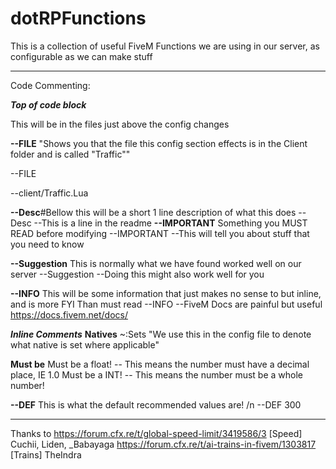 # dotRPFunctions

This is a collection of useful FiveM Functions we are using in our server, as configurable as we can make stuff




--------------------------------------------------------------------------
Code Commenting:


***Top of code block***

This will be in the files just above the config changes


**--FILE** "Shows you that the file this config section effects is in the Client folder and is called "Traffic""

--FILE

--client/Traffic.Lua

**--Desc**#Bellow this will be a short 1 line description of what this does
--Desc
--This is a line in the readme
**--IMPORTANT** Something you MUST READ before modifying
--IMPORTANT
--This will tell you about stuff that you need to know

**--Suggestion** This is normally what we have found worked well on our server
--Suggestion
--Doing this might also work well for you

**--INFO** This will be some information that just makes no sense to but inline, and is more FYI Than must read
--INFO
--FiveM Docs are painful but useful <https://docs.fivem.net/docs/>

***Inline Comments***
**Natives**
~:Sets "We use this in the config file to denote what native is set where applicable"

**Must be**
Must be a float! -- This means the number must have a decimal place, IE 1.0
Must be a INT! -- This means the number must be a whole number!

**--DEF** This is what the default recommended values are! /n
--DEF 300
________________________________________________________________
Thanks to
<https://forum.cfx.re/t/global-speed-limit/3419586/3> [Speed]
Cuchii, Liden, _Babayaga
<https://forum.cfx.re/t/ai-trains-in-fivem/1303817> [Trains]
TheIndra
